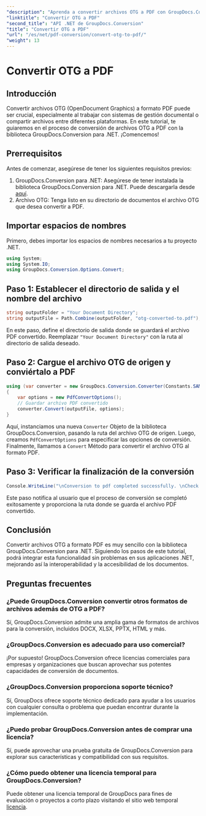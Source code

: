 ```yaml
---
"description": "Aprenda a convertir archivos OTG a PDF con GroupDocs.Conversion para .NET. Integración sencilla, eficiente y fluida para sus proyectos."
"linktitle": "Convertir OTG a PDF"
"second_title": "API .NET de GroupDocs.Conversion"
"title": "Convertir OTG a PDF"
"url": "/es/net/pdf-conversion/convert-otg-to-pdf/"
"weight": 13
---
```


# Convertir OTG a PDF

## Introducción
Convertir archivos OTG (OpenDocument Graphics) a formato PDF puede ser crucial, especialmente al trabajar con sistemas de gestión documental o compartir archivos entre diferentes plataformas. En este tutorial, te guiaremos en el proceso de conversión de archivos OTG a PDF con la biblioteca GroupDocs.Conversion para .NET. ¡Comencemos!
## Prerrequisitos
Antes de comenzar, asegúrese de tener los siguientes requisitos previos:
1. GroupDocs.Conversion para .NET: Asegúrese de tener instalada la biblioteca GroupDocs.Conversion para .NET. Puede descargarla desde [aquí](https://releases.groupdocs.com/conversion/net/).
2. Archivo OTG: Tenga listo en su directorio de documentos el archivo OTG que desea convertir a PDF.

## Importar espacios de nombres
Primero, debes importar los espacios de nombres necesarios a tu proyecto .NET. 
```csharp
using System;
using System.IO;
using GroupDocs.Conversion.Options.Convert;
```
## Paso 1: Establecer el directorio de salida y el nombre del archivo
```csharp
string outputFolder = "Your Document Directory";
string outputFile = Path.Combine(outputFolder, "otg-converted-to.pdf");
```
En este paso, define el directorio de salida donde se guardará el archivo PDF convertido. Reemplazar `"Your Document Directory"` con la ruta al directorio de salida deseado.
## Paso 2: Cargue el archivo OTG de origen y conviértalo a PDF
```csharp
using (var converter = new GroupDocs.Conversion.Converter(Constants.SAMPLE_OTG))
{
    var options = new PdfConvertOptions();
    // Guardar archivo PDF convertido
    converter.Convert(outputFile, options);
}
```
Aquí, instanciamos una nueva `Converter` Objeto de la biblioteca GroupDocs.Conversion, pasando la ruta del archivo OTG de origen. Luego, creamos `PdfConvertOptions` para especificar las opciones de conversión. Finalmente, llamamos a `Convert` Método para convertir el archivo OTG al formato PDF.
## Paso 3: Verificar la finalización de la conversión
```csharp
Console.WriteLine("\nConversion to pdf completed successfully. \nCheck output in {0}", outputFolder);
```
Este paso notifica al usuario que el proceso de conversión se completó exitosamente y proporciona la ruta donde se guarda el archivo PDF convertido.

## Conclusión
Convertir archivos OTG a formato PDF es muy sencillo con la biblioteca GroupDocs.Conversion para .NET. Siguiendo los pasos de este tutorial, podrá integrar esta funcionalidad sin problemas en sus aplicaciones .NET, mejorando así la interoperabilidad y la accesibilidad de los documentos.
## Preguntas frecuentes
### ¿Puede GroupDocs.Conversion convertir otros formatos de archivos además de OTG a PDF?
Sí, GroupDocs.Conversion admite una amplia gama de formatos de archivos para la conversión, incluidos DOCX, XLSX, PPTX, HTML y más.
### ¿GroupDocs.Conversion es adecuado para uso comercial?
¡Por supuesto! GroupDocs.Conversion ofrece licencias comerciales para empresas y organizaciones que buscan aprovechar sus potentes capacidades de conversión de documentos.
### ¿GroupDocs.Conversion proporciona soporte técnico?
Sí, GroupDocs ofrece soporte técnico dedicado para ayudar a los usuarios con cualquier consulta o problema que puedan encontrar durante la implementación.
### ¿Puedo probar GroupDocs.Conversion antes de comprar una licencia?
Sí, puede aprovechar una prueba gratuita de GroupDocs.Conversion para explorar sus características y compatibilidad con sus requisitos.
### ¿Cómo puedo obtener una licencia temporal para GroupDocs.Conversion?
Puede obtener una licencia temporal de GroupDocs para fines de evaluación o proyectos a corto plazo visitando el sitio web temporal [licencia](https://purchase.groupdocs.com/temporary-license/).